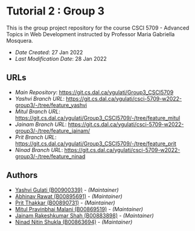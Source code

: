# Tutorial 2 : Group 3

This is the group project repository for the course CSCI 5709 - Advanced Topics in Web Development instructed by Professor Maria Gabriella Mosquera.

* *Date Created*: 27 Jan 2022
* *Last Modification Date*: 28 Jan 2022

## URLs
* *Main Repository*: <https://git.cs.dal.ca/ygulati/Group3_CSCI5709>
* *Yashvi Branch URL*: <https://git.cs.dal.ca/ygulati/csci-5709-w2022-group3/-/tree/feature_yashvi>
* *Mitul Branch URL*: <https://git.cs.dal.ca/ygulati/Group3_CSCI5709/-/tree/feature_mitul>
* *Jainam Branch URL*: <https://git.cs.dal.ca/ygulati/csci-5709-w2022-group3/-/tree/feature_jainam/>
* *Prit Branch URL*: <https://git.cs.dal.ca/ygulati/Group3_CSCI5709/-/tree/feature_prit>
* *Ninad Branch URL*: <https://git.cs.dal.ca/ygulati/csci-5709-w2022-group3/-/tree/feature_ninad>


## Authors
* [Yashvi Gulati (B00900339)](mailto:ys849413@dal.ca) - *(Maintainer)*
* [Abhinav Rawat (B00895691)](mailto:abhi@dal.ca) - *(Maintainer)*
* [Prit Thakkar (B00890731)](mailto:Prit.Thakkar@dal.ca) - *(Maintainer)*
* [Mitul Pravinbhai Malani (B00869519)](mailto:mt215690@dal.ca) - *(Maintainer)*
* [Jainam Rakeshkumar Shah (B00883898)](mailto:jainam@dal.ca) - *(Maintainer)*
* [Ninad Nitin Shukla (B00863694)](mailto:nn320259@dal.ca) - *(Maintainer)*